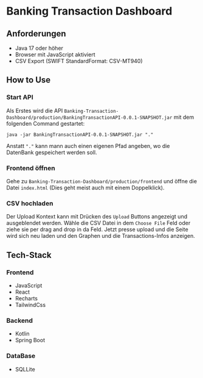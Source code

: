 # Banking Transaction Dashboard

## Anforderungen
 - Java 17 oder höher
 - Browser mit JavaScript aktiviert
 - CSV Export (SWIFT StandardFormat: CSV-MT940)

## How to Use

### Start API
Als Erstes wird die API `Banking-Transaction-Dashboard/production/BankingTransactionAPI-0.0.1-SNAPSHOT.jar` mit dem folgenden Command gestartet:

`java -jar BankingTransactionAPI-0.0.1-SNAPSHOT.jar "."`

Anstatt `"."` kann mann auch einen eigenen Pfad angeben, wo die DatenBank gespeichert werden soll.

### Frontend öffnen
Gehe zu `Banking-Transaction-Dashboard/production/frontend` und öffne die Datei `index.html` (Dies geht meist auch mit einem Doppelklick).

### CSV hochladen
Der Upload Kontext kann mit Drücken des `Upload` Buttons angezeigt und ausgeblendet werden.
Wähle die CSV Datei in dem `Choose File` Feld oder ziehe sie per drag and drop in da Feld.
Jetzt presse upload und die Seite wird sich neu laden und den Graphen und die Transactions-Infos anzeigen.


## Tech-Stack

### Frontend

- JavaScript
- React
- Recharts
- TailwindCss

### Backend

- Kotlin
- Spring Boot

### DataBase

- SQLLite

